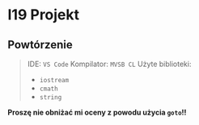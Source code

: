 # I19 Projekt

## Powtórzenie

> IDE: `VS Code`
> Kompilator: `MVSB CL`
> Użyte biblioteki:
>
> -   `iostream`
> -   `cmath`
> -   `string`

**Proszę nie obniżać mi oceny z powodu użycia `goto`!!**
